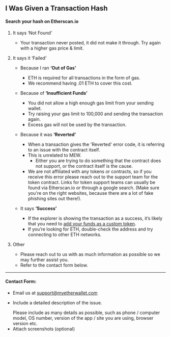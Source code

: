 ## I Was Given a Transaction Hash

#### Search your hash on Etherscan.io

1. It says ‘Not Found’

   - Your transaction never posted, it did not make it through.
     Try again with a higher gas price & limit.

2. It says it ‘Failed’

   - Because I ran **‘Out of Gas’**

     - ETH is required for all transactions in the form of gas.
     - We recommend having .01 ETH to cover this cost.

   - Because of **‘Insufficient Funds’**

     - You did not allow a high enough gas limit from your sending wallet.
     - Try raising your gas limit to 100,000 and sending the transaction again.
     - Excess gas will not be used by the transaction.

   - Because it was **‘Reverted’**

     - When a transaction gives the 'Reverted' error code, it is referring to an issue with the contract itself.
     - This is unrelated to MEW.
       - Either you are trying to do something that the contract does not support, or the contract itself is the cause.
     - We are not affiliated with any tokens or contracts, so if you receive this error please reach out to the support team for the token contract. Links for token support teams can usually be found via Etherscan.io or through a google search. (Make sure you're on the right websites, because there are a lot of fake phishing sites out there!).

   - It says **‘Success’**
     - If the explorer is showing the transaction as a success, it’s likely that you need to [add your funds as a custom token](https://kb.myetherwallet.com/en/tokens/how-to-add-custom-token/).
     - If you’re looking for ETH, double-check the address and try connecting to other ETH networks.

3. Other

   - Please reach out to us with as much information as possible so we may further assist you.
   - Refer to the contact form below.

---

#### Contact Form:

- Email us at support@myetherwallet.com
- <p>Include a detailed description of the issue.</p>
  <note>Please include as many details as possible, such as phone / computer model, OS number, version of the app / site you are using, browser version etc.</note>
- Attach screenshots (optional)
